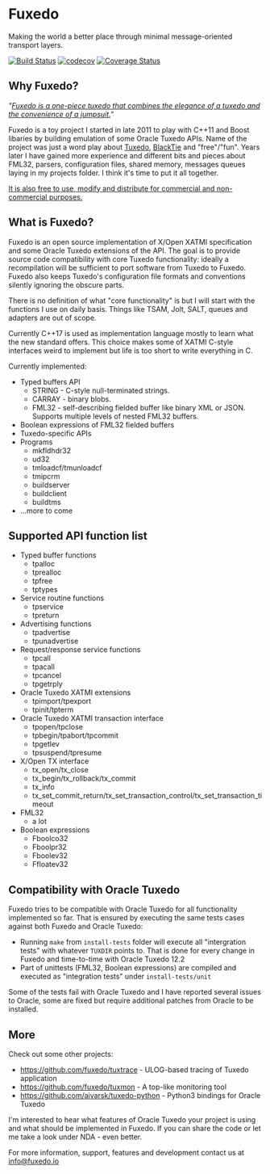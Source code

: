 # Fuxedo

Making the world a better place through minimal message-oriented transport layers.

[![Build Status](https://travis-ci.org/fuxedo/fuxedo.svg?branch=master)](https://travis-ci.org/fuxedo/fuxedo)
[![codecov](https://codecov.io/gh/fuxedo/fuxedo/branch/master/graph/badge.svg)](https://codecov.io/gh/fuxedo/fuxedo)
[![Coverage Status](https://coveralls.io/repos/github/fuxedo/fuxedo/badge.svg)](https://coveralls.io/github/fuxedo/fuxedo)

## Why Fuxedo?

_"[Fuxedo is a one-piece tuxedo that combines the elegance of a tuxedo and the convenience of a jumpsuit.](https://www.youtube.com/watch?v=7seCxf8E1Ic)"_

Fuxedo is a toy project I started in late 2011 to play with C++11 and Boost libaries by building emulation of some Oracle Tuxedo APIs. Name of the project was just a word play about [Tuxedo](http://www.oracle.com/technetwork/middleware/tuxedo/overview/index.html), [BlackTie](http://narayana.jboss.org/subprojects/BlackTie) and "free"/"fun". Years later I have gained more experience and different bits and pieces about FML32, parsers, configuration files, shared memory, messages queues laying in my projects folder. I think it's time to put it all together.

[It is also free to use, modify and distribute for commercial and non-commercial purposes.](https://en.wikipedia.org/wiki/MIT_License)

## What is Fuxedo?

Fuxedo is an open source implementation of X/Open XATMI specification and some Oracle Tuxedo extensions of the API. The goal is to provide source code compatibility with core Tuxedo functionality: ideally a recompilation will be sufficient to port software from Tuxedo to Fuxedo. Fuxedo also keeps Tuxedo's configuration file formats and conventions silently ignoring the obscure parts.

There is no definition of what "core functionality" is but I will start with the functions I use on daily basis. Things like TSAM, Jolt, SALT, queues and adapters are out of scope.

Currently C++17 is used as implementation language mostly to learn what the new standard offers. This choice makes some of XATMI C-style interfaces weird to implement but life is too short to write everything in C.

Currently implemented:

- Typed buffers API
  - STRING - C-style null-terminated strings.
  - CARRAY - binary blobs.
  - FML32 - self-describing fielded buffer like binary XML or JSON. Supports multiple levels of nested FML32 buffers.
- Boolean expressions of FML32 fielded buffers
- Tuxedo-specific APIs
- Programs
  - mkfldhdr32
  - ud32
  - tmloadcf/tmunloadcf
  - tmipcrm
  - buildserver
  - buildclient
  - buildtms
- ...more to come

## Supported API function list

- Typed buffer functions
  - tpalloc
  - tprealloc
  - tpfree
  - tptypes
- Service routine functions
  - tpservice
  - tpreturn
- Advertising functions
  - tpadvertise
  - tpunadvertise
- Request/response service functions
  - tpcall
  - tpacall
  - tpcancel
  - tpgetrply
- Oracle Tuxedo XATMI extensions
  - tpimport/tpexport
  - tpinit/tpterm
- Oracle Tuxedo XATMI transaction interface
  - tpopen/tpclose
  - tpbegin/tpabort/tpcommit
  - tpgetlev
  - tpsuspend/tpresume
- X/Open TX interface
  - tx\_open/tx\_close
  - tx\_begin/tx\_rollback/tx\_commit
  - tx\_info
  - tx\_set\_commit\_return/tx\_set\_transaction\_control/tx\_set\_transaction\_timeout
- FML32
  - a lot
- Boolean expressions
  - Fboolco32
  - Fboolpr32
  - Fboolev32
  - Ffloatev32

## Compatibility with Oracle Tuxedo

Fuxedo tries to be compatible with Oracle Tuxedo for all functionality implemented so far. That is ensured by executing the same tests cases against both Fuxedo and Oracle Tuxedo:

- Running `make` from `install-tests` folder will execute all "intergration tests" with whatever `TUXDIR` points to. That is done for every change in Fuxedo and time-to-time with Oracle Tuxedo 12.2
- Part of unittests (FML32, Boolean expressions) are compiled and executed as "integration tests" under `install-tests/unit`

Some of the tests fail with Oracle Tuxedo and I have reported several issues to Oracle, some are fixed but require additional patches from Oracle to be installed.

## More

Check out some other projects:

- https://github.com/fuxedo/tuxtrace - ULOG-based tracing of Tuxedo application
- https://github.com/fuxedo/tuxmon - A top-like monitoring tool
- https://github.com/aivarsk/tuxedo-python - Python3 bindings for Oracle Tuxedo

I'm interested to hear what features of Oracle Tuxedo your project is using and what should be implemented in Fuxedo. If you can share the code or let me take a look under NDA - even better.

For more information, support, features and development contact us at info@fuxedo.io
